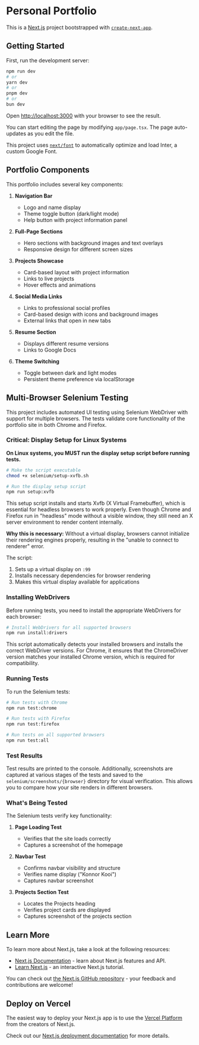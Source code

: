 # Personal Portfolio

This is a [Next.js](https://nextjs.org/) project bootstrapped with [`create-next-app`](https://github.com/vercel/next.js/tree/canary/packages/create-next-app).

## Getting Started

First, run the development server:

```bash
npm run dev
# or
yarn dev
# or
pnpm dev
# or
bun dev
```

Open [http://localhost:3000](http://localhost:3000) with your browser to see the result.

You can start editing the page by modifying `app/page.tsx`. The page auto-updates as you edit the file.

This project uses [`next/font`](https://nextjs.org/docs/basic-features/font-optimization) to automatically optimize and load Inter, a custom Google Font.

## Portfolio Components

This portfolio includes several key components:

1. **Navigation Bar**
   - Logo and name display
   - Theme toggle button (dark/light mode)
   - Help button with project information panel

2. **Full-Page Sections**
   - Hero sections with background images and text overlays
   - Responsive design for different screen sizes

3. **Projects Showcase**
   - Card-based layout with project information
   - Links to live projects
   - Hover effects and animations

4. **Social Media Links**
   - Links to professional social profiles
   - Card-based design with icons and background images
   - External links that open in new tabs

5. **Resume Section**
   - Displays different resume versions
   - Links to Google Docs

6. **Theme Switching**
   - Toggle between dark and light modes
   - Persistent theme preference via localStorage

## Multi-Browser Selenium Testing

This project includes automated UI testing using Selenium WebDriver with support for multiple browsers. The tests validate core functionality of the portfolio site in both Chrome and Firefox.

### Critical: Display Setup for Linux Systems

**On Linux systems, you MUST run the display setup script before running tests.**

```bash
# Make the script executable
chmod +x selenium/setup-xvfb.sh

# Run the display setup script
npm run setup:xvfb
```

This setup script installs and starts Xvfb (X Virtual Framebuffer), which is essential for headless browsers to work properly. Even though Chrome and Firefox run in "headless" mode without a visible window, they still need an X server environment to render content internally.

**Why this is necessary:** Without a virtual display, browsers cannot initialize their rendering engines properly, resulting in the "unable to connect to renderer" error.

The script:
1. Sets up a virtual display on `:99`
2. Installs necessary dependencies for browser rendering
3. Makes this virtual display available for applications

### Installing WebDrivers

Before running tests, you need to install the appropriate WebDrivers for each browser:

```bash
# Install WebDrivers for all supported browsers
npm run install:drivers
```

This script automatically detects your installed browsers and installs the correct WebDriver versions. For Chrome, it ensures that the ChromeDriver version matches your installed Chrome version, which is required for compatibility.

### Running Tests

To run the Selenium tests:

```bash
# Run tests with Chrome
npm run test:chrome

# Run tests with Firefox
npm run test:firefox

# Run tests on all supported browsers
npm run test:all
```

### Test Results

Test results are printed to the console. Additionally, screenshots are captured at various stages of the tests and saved to the `selenium/screenshots/{browser}` directory for visual verification. This allows you to compare how your site renders in different browsers.

### What's Being Tested

The Selenium tests verify key functionality:

1. **Page Loading Test**
   - Verifies that the site loads correctly
   - Captures a screenshot of the homepage

2. **Navbar Test**
   - Confirms navbar visibility and structure
   - Verifies name display ("Konnor Kooi")
   - Captures navbar screenshot

3. **Projects Section Test**
   - Locates the Projects heading
   - Verifies project cards are displayed
   - Captures screenshot of the projects section

## Learn More

To learn more about Next.js, take a look at the following resources:

- [Next.js Documentation](https://nextjs.org/docs) - learn about Next.js features and API.
- [Learn Next.js](https://nextjs.org/learn) - an interactive Next.js tutorial.

You can check out [the Next.js GitHub repository](https://github.com/vercel/next.js/) - your feedback and contributions are welcome!

## Deploy on Vercel

The easiest way to deploy your Next.js app is to use the [Vercel Platform](https://vercel.com/new?utm_medium=default-template&filter=next.js&utm_source=create-next-app&utm_campaign=create-next-app-readme) from the creators of Next.js.

Check out our [Next.js deployment documentation](https://nextjs.org/docs/deployment) for more details.